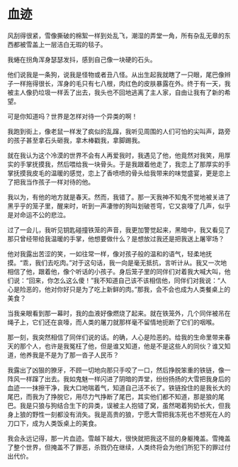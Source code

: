 # 血迹

风刮得很紧，雪像撕破的棉絮一样到处乱飞，潮湿的弄堂一角，所有杂乱无章的东西都被雪盖上一层洁白无瑕的毯子。 

我蜷在拐角浑身瑟瑟发抖，感到自己像一块硬的石头。 

他们说我是一条狗，说我是怪物或者丑八怪。从出生起我就瞎了一只眼，尾巴像辫子一样拖得很长，浑身的毛只有七八根，肉红色的皮肤暴露在外。终于有一天，我被主人像扔垃圾一样丢了出去，我头也不回地逃离了主人家，自由让我有了新的希望。 

可是你知道吗？世界是怎样对待一个异类的啊！ 

我跑到街上，像老鼠一样发了疯似的乱蹿，我听见周围的人们可怕的尖叫声，路旁的孩子甚至拿石头砸我，拿木棒戳我，拿脚踢我。 

就在我认为这个冷漠的世界不会有人再爱我时，我遇见了他，他竟然对我笑，用厚实的手掌抚摸我，然后喂给我一块骨头。于是我跟着他走了，我恋上了那厚实的手掌抚摸我皮毛的温暖的感觉，恋上了香喷喷的骨头给我带来的味觉盛宴，更是恋上了把我当作孩子一样对待的他。 

我以为，有他的地方就是春天。然而，我错了。那一天我神不知鬼不觉地被关进了黑乎乎的笼子里，醒来时，听到一声凄惨的狗叫划破苍穹，它又哀嚎了几声，似乎是对命运不公的悲泣。 

过了一会儿，我听见钥匙碰撞铁笼的声音，我更加警觉起来，黑暗中，我又看见了那只曾经带给我温暖的手掌，他想要做什么？是想放过我还是把我送上屠宰场？ 

他对我露出苦涩的笑，一如往常一样，像对孩子般的温和的语气，轻柔地抚摸。“乖，我们去吃肉。”对于这句话，我一向是毫无抵抗，言听计从。我又一次地相信了他，跟着他，像个听话的小孩子。身后笼子里的同伴们对着我大喊大叫，他们说：“回来，你怎么这么傻！”我不知道自己该不该相信他，同伴们对我说：“人心是险恶的，他对你好只是为了吃上新鲜的肉。”那我，会不会也成为人类餐桌上的美食？ 

当我亲眼看到那一幕时，我的血液好像燃烧了起来。就在铁笼外，几个同伴被吊在绳子上，它们还在哀嚎，而人类的屠刀就那样毫不留情地扼断了它们的咽喉。 

那一刻，我突然相信了同伴们说的话。的确，人心是险恶的。给我的生命里带来春天的那个人，也许是我冤枉了他，但是谁又知道，他是不是这些人的同伙？谁又知道，他养我是不是为了那一沓子人民币？ 

我露出了凶狠的獠牙，不顾一切地向那只手咬了一口，然后挣脱笨重的铁链，像一阵风一样蹿了出去。我如鬼魅一样闪进了阴暗的弄堂，纷纷扬扬的大雪把我身后的血迹一一抹擦干净，我大口地喘着气，知道自己活不长了。铁链拴住的是我长大的尾巴，而我为了挣脱它，用尽力气挣断了尾巴，其实他们都不知道，那是狼的尾巴。我是只狼与狗结合生下的异类，误被主人抱错了窝，虽然喝着狗奶长大，但我身上狼的野性一刻都没有消失。我是高贵的狼，宁愿大雪把我冻死也不想死在人的刀口下，成为人类饭桌上的美食。 

我会永远记得，那一片血迹。雪越下越大，很快就把我这不屈的身躯掩盖。雪掩盖了整个世界，但掩盖不了罪恶，杀戮仍在继续，人类终将会为他们所犯下的罪过付出代价。